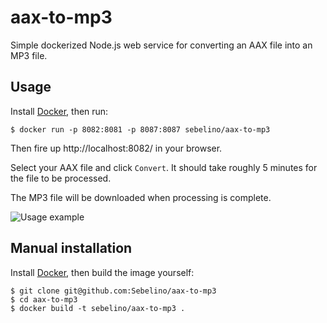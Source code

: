 # aax-to-mp3
Simple dockerized Node.js web service for converting an AAX file into an MP3 file.

## Usage
Install [Docker](https://www.docker.com/), then run:
```
$ docker run -p 8082:8081 -p 8087:8087 sebelino/aax-to-mp3
```
Then fire up http://localhost:8082/ in your browser.

Select your AAX file and click `Convert`. It should take roughly 5 minutes for the file to be processed.

The MP3 file will be downloaded when processing is complete.

![Usage example](https://user-images.githubusercontent.com/837775/64194974-a7ed6700-ce80-11e9-8f7d-63fa09c1fafc.png)

## Manual installation
Install [Docker](https://www.docker.com/), then build the image yourself:
```
$ git clone git@github.com:Sebelino/aax-to-mp3
$ cd aax-to-mp3
$ docker build -t sebelino/aax-to-mp3 .
```
